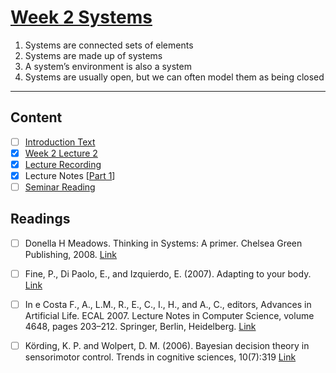 # [Week 2 Systems](https://canvas.sussex.ac.uk/courses/31028/pages/week-2-systems-2?module_item_id=1494336)

1. Systems are connected sets of elements
2. Systems are made up of systems
3. A system’s environment is also a system
4. Systems are usually open, but we can often model them as being closed

---

## Content
- [ ] [Introduction Text](https://canvas.sussex.ac.uk/courses/31028/pages/week-2-systems-2?module_item_id=1494336)
- [x] [Week 2 Lecture 2](https://canvas.sussex.ac.uk/courses/31028/files/5567949?wrap=1)
- [x] [Lecture Recording](https://sussex.cloud.panopto.eu/Panopto/Pages/Viewer.aspx?id=85b59894-f072-4828-b5c5-b27b00e732ab)
- [x] Lecture Notes [[Part 1](https://github.com/LukeBirkett/study-planner/blob/main/825G5_Adaptive_Systems/week_2/AS_W2.pdf)]
- [ ] [Seminar Reading](https://canvas.sussex.ac.uk/courses/31028/files/5558954?module_item_id=1492370)

## Readings
- [ ] Donella H Meadows. Thinking in Systems: A primer. Chelsea Green Publishing, 2008. [Link](https://sussex.primo.exlibrisgroup.com/permalink/44SUS_INST/p3abpr/alma991043450002461)
- [ ] Fine, P., Di Paolo, E., and Izquierdo, E. (2007). Adapting to your body. [Link](https://canvas.sussex.ac.uk/courses/31028/files/5540019?wrap=1)
- [ ] In e Costa F., A., L.M., R., E., C., I., H., and A., C., editors, Advances in Artificial Life. ECAL 2007. Lecture Notes in Computer Science, volume 4648, pages 203–212. Springer, Berlin, Heidelberg. [Link]()
- [ ] Körding, K. P. and Wolpert, D. M. (2006). Bayesian decision theory in sensorimotor control. Trends in cognitive sciences, 10(7):319 [Link](https://sussex.primo.exlibrisgroup.com/discovery/fulldisplay?docid=cdi_proquest_miscellaneous_68693890&context=PC&vid=44SUS_INST:44SUS_VU1&lang=en&search_scope=MyInst_and_CI_no_BLDS&adaptor=Primo%20Central&tab=MyInst_and_CI_no_BLDS&query=any,contains,K%C3%B6rding,%20K.%20P.%20and%20Wolpert,%20D.%20M.%20(2006).%20Bayesian%20decision%20theory%20in%20sensorimotor%20control.%20Trends%20in%20cognitive%20sciences,%2010(7):319&offset=0)

